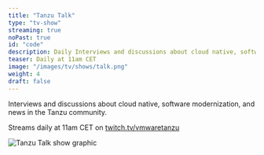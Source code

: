 ```yaml
---
title: "Tanzu Talk"
type: "tv-show"
streaming: true
noPast: true
id: "code"
description: Daily Interviews and discussions about cloud native, software modernization at 11am CET
teaser: Daily at 11am CET
image: "/images/tv/shows/talk.png"
weight: 4
draft: false
---
```


Interviews and discussions about cloud native, software modernization, and news in the Tanzu community.

Streams daily at 11am CET on [twitch.tv/vmwaretanzu](https://twitch.tv/vmwaretanzu)

![Tanzu Talk show graphic](/images/tv/shows/talk.png)
